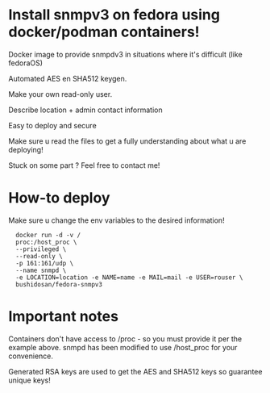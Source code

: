 # Install snmpv3 on fedora using docker/podman containers! 
Docker image to provide snmpdv3 in situations where it's difficult (like fedoraOS) 

Automated AES en SHA512 keygen. 

Make your own read-only user.

Describe location + admin contact information

Easy to deploy and secure

Make sure u read the files to get a fully understanding about what u are deploying!

Stuck on some part ? Feel free to contact me! 

# How-to deploy
Make sure u change the env variables to the desired information!
```
  docker run -d -v /
  proc:/host_proc \
  --privileged \
  --read-only \
  -p 161:161/udp \
  --name snmpd \	
  -e LOCATION=location -e NAME=name -e MAIL=mail -e USER=rouser \	
  bushidosan/fedora-snmpv3
```

# Important notes
Containers don't have access to /proc - so you must provide it per the example above. snmpd has been modified to use /host_proc for your convenience.

Generated RSA keys are used to get the AES and SHA512 keys so guarantee unique keys!

